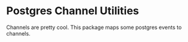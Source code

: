 # Postgres Channel Utilities

Channels are pretty cool. This package maps some postgres events to channels.

